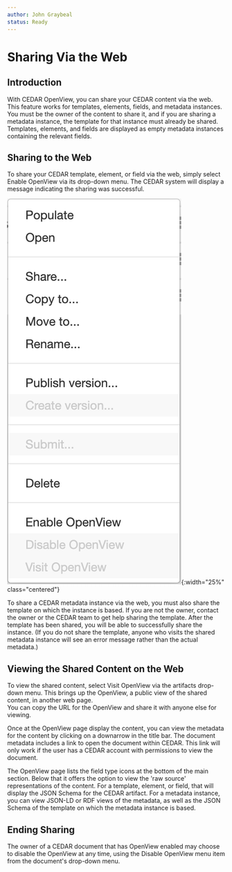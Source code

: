 ```yaml
---
author: John Graybeal
status: Ready
---
```

# Sharing Via the Web

## **Introduction**

With CEDAR OpenView, you can share your CEDAR content via the web. 
This feature works for templates, elements, fields, and metadata instances. 
You must be the owner of the content to share it, and if you are sharing a metadata instance, 
the template for that instance must already be shared.
Templates, elements, and fields are displayed as empty metadata instances containing the relevant fields.

## **Sharing to the Web**

To share your CEDAR template, element, or field via the web, simply select Enable OpenView via its drop-down menu. 
The CEDAR system will display a message indicating the sharing was successful. 

![](../../../img/userguide/enable-openview-menu-20190908.png){:width="25%" class="centered"}

To share a CEDAR metadata instance via the web, 
you must also share the template on which the instance is based. 
If you are not the owner, contact the owner or the CEDAR team to get help sharing the template. 
After the template has been shared, you will be able to successfully share the instance. 
(If you do not share the template, anyone who visits the shared metadata instance 
will see an error message rather than the actual metadata.)

## **Viewing the Shared Content on the Web**

To view the shared content, select Visit OpenView via the artifacts drop-down menu. 
This brings up the OpenView, a public view of the shared content, in another web page.  
You can copy the URL for the OpenView and share it with anyone else for viewing.

Once at the OpenView page display the content, you can view the metadata for the content by clicking on a downarrow in the title bar. 
The document metadata includes a link to open the document within CEDAR. 
This link will only work if the user has a CEDAR account with permissions to view the document.

The OpenView page lists the field type icons at the bottom of the main section. 
Below that it offers the option to view the 'raw source' representations of the content. 
For a template, element, or field, that will display the JSON Schema for the CEDAR artifact.
For a metadata instance, you can view JSON-LD or RDF views of the metadata, 
as well as the JSON Schema of the template on which the metadata instance is based.

## **Ending Sharing**

The owner of a CEDAR document that has OpenView enabled may choose to disable the OpenView at any time, 
using the Disable OpenView menu item from the document's drop-down menu.
